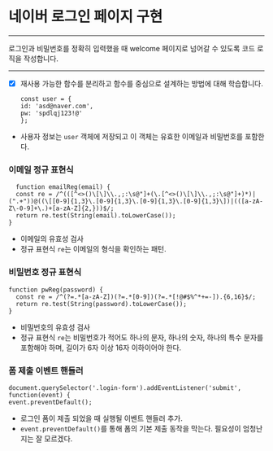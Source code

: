 # 네이버 로그인 페이지 구현

---

로그인과 비밀번호를 정확히 입력했을 때 welcome 페이지로 넘어갈 수 있도록 코드 로직을 작성합니다.


---
- [x] 재사용 가능한 함수를 분리하고 함수를 중심으로 설계하는 방법에 대해 학습합니다.



      const user = {
      id: 'asd@naver.com',
      pw: 'spdlqj123!@'
      };
- 사용자 정보는 `user` 객체에 저장되고 이 객체는 유효한 이메일과 비밀번호를 포함한다.

### 이메일 정규 표현식

      function emailReg(email) {
      const re = /^(([^<>()\[\]\\.,;:\s@"]+(\.[^<>()\[\]\\.,;:\s@"]+)*)|(".+"))@((\[[0-9]{1,3}\.[0-9]{1,3}\.[0-9]{1,3}\.[0-9]{1,3}\])|(([a-zA-Z\-0-9]+\.)+[a-zA-Z]{2,}))$/;
      return re.test(String(email).toLowerCase());
    }

- 이메일의 유효성 검사
- 정규 표현식 `re`는 이메일의 형식을 확인하는 패턴.

### 비밀번호 정규 표현식

    function pwReg(password) {
      const re = /^(?=.*[a-zA-Z])(?=.*[0-9])(?=.*[!@#$%^*+=-]).{6,16}$/;
      return re.test(String(password).toLowerCase());
    }

- 비밀번호의 유효성 검사
- 정규 표현식 `re`는 비밀번호가 적어도 하나의 문자, 하나의 숫자, 하나의 특수 문자를 포함해야 하며, 길이가 6자 이상 16자 이하이어야 한다.


### 폼 제출 이벤트 핸들러

    document.querySelector('.login-form').addEventListener('submit', function(event) {
    event.preventDefault();

- 로그인 폼이 제출 되었을 때 실행될 이벤트 핸들러 추가.
- `event.preventDefault()`를 통해 폼의 기본 제출 동작을 막는다. 필요성이 엄청난지는 잘 모르겠다.







